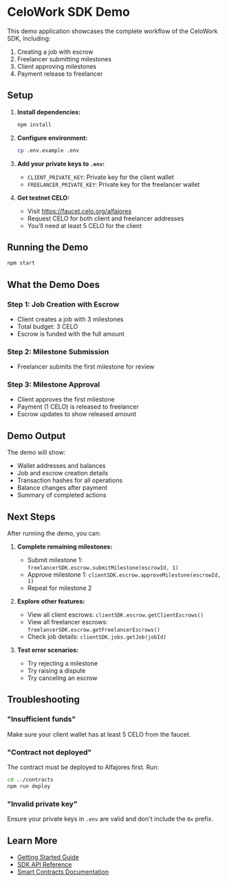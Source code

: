 # CeloWork SDK Demo

This demo application showcases the complete workflow of the CeloWork SDK, including:

1. Creating a job with escrow
2. Freelancer submitting milestones
3. Client approving milestones
4. Payment release to freelancer

## Setup

1. **Install dependencies:**
   ```bash
   npm install
   ```

2. **Configure environment:**
   ```bash
   cp .env.example .env
   ```

3. **Add your private keys to `.env`:**
   - `CLIENT_PRIVATE_KEY`: Private key for the client wallet
   - `FREELANCER_PRIVATE_KEY`: Private key for the freelancer wallet

4. **Get testnet CELO:**
   - Visit https://faucet.celo.org/alfajores
   - Request CELO for both client and freelancer addresses
   - You'll need at least 5 CELO for the client

## Running the Demo

```bash
npm start
```

## What the Demo Does

### Step 1: Job Creation with Escrow
- Client creates a job with 3 milestones
- Total budget: 3 CELO
- Escrow is funded with the full amount

### Step 2: Milestone Submission
- Freelancer submits the first milestone for review

### Step 3: Milestone Approval
- Client approves the first milestone
- Payment (1 CELO) is released to freelancer
- Escrow updates to show released amount

## Demo Output

The demo will show:
- Wallet addresses and balances
- Job and escrow creation details
- Transaction hashes for all operations
- Balance changes after payment
- Summary of completed actions

## Next Steps

After running the demo, you can:

1. **Complete remaining milestones:**
   - Submit milestone 1: `freelancerSDK.escrow.submitMilestone(escrowId, 1)`
   - Approve milestone 1: `clientSDK.escrow.approveMilestone(escrowId, 1)`
   - Repeat for milestone 2

2. **Explore other features:**
   - View all client escrows: `clientSDK.escrow.getClientEscrows()`
   - View all freelancer escrows: `freelancerSDK.escrow.getFreelancerEscrows()`
   - Check job details: `clientSDK.jobs.getJob(jobId)`

3. **Test error scenarios:**
   - Try rejecting a milestone
   - Try raising a dispute
   - Try canceling an escrow

## Troubleshooting

### "Insufficient funds"
Make sure your client wallet has at least 5 CELO from the faucet.

### "Contract not deployed"
The contract must be deployed to Alfajores first. Run:
```bash
cd ../contracts
npm run deploy
```

### "Invalid private key"
Ensure your private keys in `.env` are valid and don't include the `0x` prefix.

## Learn More

- [Getting Started Guide](../docs/getting-started.md)
- [SDK API Reference](../docs/sdk-reference.md)
- [Smart Contracts Documentation](../docs/contracts.md)
